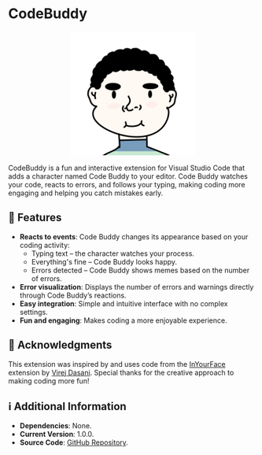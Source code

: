 # CodeBuddy

<p align='center'>
  <img src='https://raw.githubusercontent.com/NikitaBerezhnyj/CodeBuddy/main/assets/icon.png' alt='Extension Icon' style="width:50%">
</p>

CodeBuddy is a fun and interactive extension for Visual Studio Code that adds a character named Code Buddy to your editor. Code Buddy watches your code, reacts to errors, and follows your typing, making coding more engaging and helping you catch mistakes early.

## 🌟 Features

- **Reacts to events**: Code Buddy changes its appearance based on your coding activity:
  - Typing text – the character watches your process.
  - Everything's fine – Code Buddy looks happy.
  - Errors detected – Code Buddy shows memes based on the number of errors.
- **Error visualization**: Displays the number of errors and warnings directly through Code Buddy’s reactions.
- **Easy integration**: Simple and intuitive interface with no complex settings.
- **Fun and engaging**: Makes coding a more enjoyable experience.

## 📝 Acknowledgments

This extension was inspired by and uses code from the [InYourFace](https://github.com/virejdasani/InYourFace) extension by [Virej Dasani](https://github.com/virejdasani). Special thanks for the creative approach to making coding more fun!

## ℹ️ Additional Information

- **Dependencies**: None.
- **Current Version**: 1.0.0.
- **Source Code**: [GitHub Repository](https://github.com/NikitaBerezhnyj/CodeBuddy).
